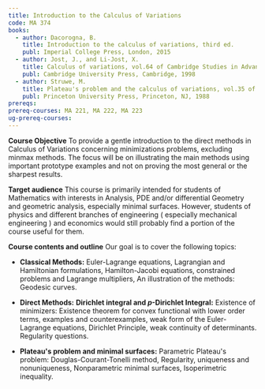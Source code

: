 ```yaml
---
title: Introduction to the Calculus of Variations
code: MA 374
books:
  - author: Dacorogna, B.
    title: Introduction to the calculus of variations, third ed.
    publ: Imperial College Press, London, 2015
  - author: Jost, J., and Li-Jost, X.
    title: Calculus of variations, vol.64 of Cambridge Studies in Advanced Mathematics
    publ: Cambridge University Press, Cambridge, 1998
  - author: Struwe, M.
    title: Plateau's problem and the calculus of variations, vol.35 of Mathematical Notes
    publ: Princeton University Press, Princeton, NJ, 1988
prereqs:
prereq-courses: MA 221, MA 222, MA 223
ug-prereq-courses: 
---
```


__Course Objective__ To provide a gentle introduction to the direct methods in Calculus of Variations concerning minimizations problems, excluding minmax methods. The focus will be on illustrating the main methods using important prototype examples and not on proving the most general or the sharpest results. 

__Target audience__ This course is primarily intended for students of Mathematics with interests in Analysis, PDE and/or differential Geometry and geometric analysis, especially minimal surfaces. However, students of physics and different branches of engineering ( especially mechanical engineering ) and economics would still probably find a portion of the course useful for them.

__Course contents and outline__ Our goal is to cover the following topics: 

* __Classical Methods:__ Euler-Lagrange equations, Lagrangian and Hamiltonian formulations, 
  Hamilton-Jacobi equations, constrained problems and Lagrange multipliers, An illustration of the methods: Geodesic curves.

* __Direct Methods:__ __Dirichlet integral and $p$-Dirichlet Integral:__ Existence of minimizers: Existence theorem for convex functional with lower order terms, examples and counterexamples, weak form of the Euler-Lagrange equations, Dirichlet Principle, weak continuity of determinants. Regularity questions.   

* __Plateau's problem and minimal surfaces:__ Parametric Plateau's problem: Douglas-Courant-Tonelli method,  Regularity, uniqueness and nonuniqueness, Nonparametric minimal surfaces, Isoperimetric inequality.
